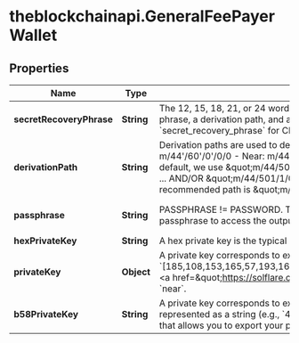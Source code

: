 # theblockchainapi.GeneralFeePayerWallet

## Properties

Name | Type | Description | Notes
------------ | ------------- | ------------- | -------------
**secretRecoveryPhrase** | **String** | The 12, 15, 18, 21, or 24 word phrase that can be used to derive many public key addresses (e.g., bottom army bless castle alter habit dish embody child flame smooth zone).  To derive a wallet identifier (e.g., public key, public address, etc.), you need a secret recovery phrase, a derivation path, and an optional passphrase.   Alternatively, you can derive a wallet identifier with a private key.  Default Lengths: - Avalanche (C): 24 - Avalanche (X, P): 24 - Binance: 12 - Ethereum: 12 - Near: 12 - Solana: 12  You can use &#x60;secret_recovery_phrase&#x60; for Chains: &#x60;avalanche&#x60;, &#x60;binance&#x60;, &#x60;ethereum&#x60;, &#x60;near&#x60;, &#x60;solana&#x60;. | 
**derivationPath** | **String** | Derivation paths are used to derive the wallet identifier from the secret recovery phrase. Only correctly typed paths are accepted.  Defaults: - Avalanche (C): m/44&#39;/60&#39;/0&#39;/0/0 - Avalanche (X, P): m/44&#39;/60&#39;/0&#39;/0/0 - Binance: m/44&#39;/60&#39;/0&#39;/0/0 - Ethereum: m/44&#39;/60&#39;/0&#39;/0/0 - Near: m/44/397/0 - Solana: m/44/501/0/0  *Solana Behavior*  If you provide the empty string \&quot;\&quot; as the value for the derivation path, then we will derive your public key with the same behavior as the default behavior of the Solana CLI.  By default, we use \&quot;m/44/501/0/0\&quot;. This is the path that the Phantom and Sollet wallets use.  You can also arbitrarily increment the default path (\&quot;m/44/501/0/0\&quot;) to generate more wallets (e.g., \&quot;m/44/501/0/1\&quot;, \&quot;m/44/501/0/2\&quot;, ... AND/OR \&quot;m/44/501/1/0\&quot;, \&quot;m/44/501/2/0\&quot;, ...).  Phantom&#39;s Wallet increments the first digit (e.g., \&quot;m/44/501/0/0\&quot;, \&quot;m/44/501/1/0\&quot;, \&quot;m/44/501/2/0\&quot;, ...) to generate more public key addresses.  The SolFlare recommended path is \&quot;m/44/501/0\&quot;.  To learn more about derivation paths, check out &lt;a href&#x3D;\&quot;https://learnmeabitcoin.com/technical/derivation-paths\&quot; target&#x3D;\&quot;_blank\&quot;&gt;this tutorial&lt;/a&gt;. | [optional] 
**passphrase** | **String** | PASSPHRASE !&#x3D; PASSWORD. This is NOT your Phantom password or any other password. It is an optional string you use when creating a wallet. This provides an additional layer of security because a hacker would need both the secret recovery phrase and the passphrase to access the output public key. By default, most wallet UI extensions do not use a passphrase. (You probably did not use a passphrase.) Limited to 500 characters.  | [optional] [default to &#39;&#39;]
**hexPrivateKey** | **String** | A hex private key is the typical private key used on Ethereum, for example. It looks like this: &#x60;0x200b9e5baa38b0dc7551645be11b394e9bf2b04532e4af8824bed2b3de2e0dc0&#x60;.  You can use &#x60;hex_private_key&#x60; for chains: &#x60;avalanche&#x60;, &#x60;binance_smart_chain&#x60;, &#x60;ethereum&#x60;. | 
**privateKey** | **Object** | A private key corresponds to exactly one public key address. A private key can be used to move assets out of the wallet and sign transaction with the corresponding public key.  A private key is an array of integers (e.g.,   &#x60;[185,108,153,165,57,193,166,167,58,148,133,121,92,252,242,13,233,246,35,103,185,20,27,56,111,169,12,50,50,36,83,156,173,195,143,75,135,78,204,129,217,231,58,129,69,180,185,86,119,43,200,193,94,112,31,135,68,128,207,26,85,150,68,181]&#x60;).  &lt;a href&#x3D;\&quot;https://solflare.com\&quot; target&#x3D;\&quot;_blank\&quot;&gt;Solflare&lt;/a&gt; is a popular wallet interface on Solana that allows you to export your private key in this format.  You can use &#x60;private_key&#x60; for Chains: &#x60;avalanche&#x60;, &#x60;binance_smart_chain&#x60;, &#x60;ethereum&#x60;, &#x60;solana&#x60;, &#x60;near&#x60;. | 
**b58PrivateKey** | **String** | A private key corresponds to exactly one public key address. A private key can be used to move assets out of the wallet and sign transaction with the corresponding public key.  A base58-encoded private key is a base58-encoded version of the typical private key. It is represented as a string (e.g., &#x60;4waBTVeAVWEAczSdx36uMrR19668ACgQDs7r386vrUes3UCzvXCQ2FPSCVGb1zJrwcULgpNzgABreyQaWSpGBwfx&#x60;).  &lt;a href&#x3D;\&quot;https://phantom.app\&quot; target&#x3D;\&quot;_blank\&quot;&gt;Phantom&lt;/a&gt; is a popular wallet interface on Solana that allows you to export your private key in this format.  You can use &#x60;b58_private_key&#x60; for Chains: &#x60;solana&#x60;, &#x60;near&#x60; | 


